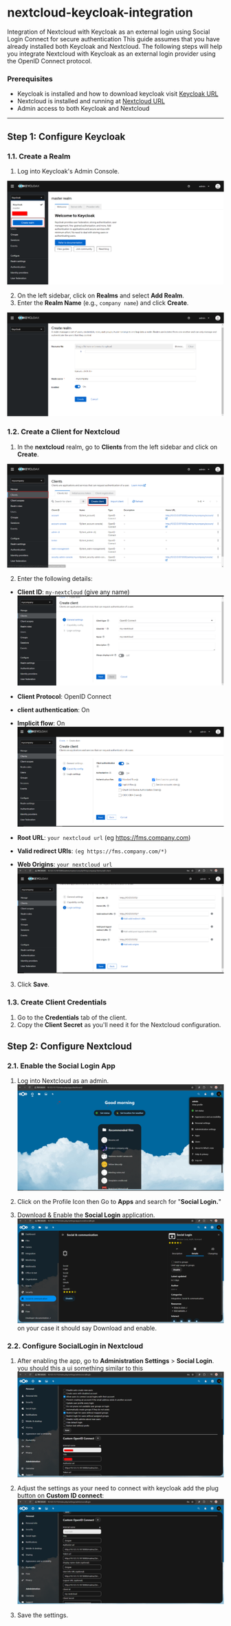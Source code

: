 # nextcloud-keycloak-integration

Integration of Nextcloud with Keycloak as an external login using Social Login Connect for secure authentication
This guide assumes that you have already installed both Keycloak and Nextcloud. The following steps will help you integrate Nextcloud with Keycloak as an external login provider using the OpenID Connect protocol.

### Prerequisites

- Keycloak is installed and how to download keycloak visit [Keycloak URL](https://www.keycloak.org/documentation)
- Nextcloud is installed and running at [Nextcloud URL](https://docs.nextcloud.com/server/latest/admin_manual/installation/)
- Admin access to both Keycloak and Nextcloud

---

## Step 1: Configure Keycloak

### 1.1. Create a Realm

1. Log into Keycloak's Admin Console.

![Screenshot](./Screenshots/createRealm.png)

2. On the left sidebar, click on **Realms** and select **Add Realm**.
3. Enter the **Realm Name** (e.g., `company name`) and click **Create**.

![Screenshot](./Screenshots/createRealm2.png)

### 1.2. Create a Client for Nextcloud

1. In the **nextcloud** realm, go to **Clients** from the left sidebar and click on **Create**.

![Screenshot](./Screenshots/createClient.png)

2. Enter the following details:

- **Client ID**: `my-nextcloud` (give any name)
  ![Screenshot](./Screenshots/ClientId.png)
- **Client Protocol**: OpenID Connect
- **client authentication**: On
- **Implicit flow**: On
  ![Screenshot](./Screenshots/ClientSetting.png)

- **Root URL**: `your nextcloud url` (eg https://fms.company.com)
- **Valid redirect URIs**: `(eg https://fms.company.com/*)`
- **Web Origins**: `your nextcloud url`
  ![Screenshot](./Screenshots/rootURL.png)

3. Click **Save**.

### 1.3. Create Client Credentials

1. Go to the **Credentials** tab of the client.
2. Copy the **Client Secret** as you'll need it for the Nextcloud configuration.

## Step 2: Configure Nextcloud

### 2.1. Enable the Social Login App

1. Log into Nextcloud as an admin.
   ![Screenshot](./Screenshots/nextCloud.png)
2. Click on the Profile Icon then Go to **Apps** and search for "**Social Login.**"

3. Download & Enable the **Social Login** application.
   ![Screenshot](./Screenshots/sociallogin.png)
   on your case it should say Download and enable.

### 2.2. Configure SocialLogin in Nextcloud

1. After enabling the app, go to **Administration Settings** > **Social Login**.
   you should this a ui something similar to this
   ![Screenshot](./Screenshots/SocialLoginSS.png)

2. Adjust the settings as your need to connect with keycloak add the plug button on **Custom ID connect**:
   ![Screenshot](./Screenshots/openid.png)
3. Save the settings.
